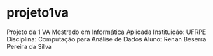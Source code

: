 # projeto1va
Projeto da 1 VA 
Mestrado em Informática Aplicada
Instituição: UFRPE
Disciplina: Computação para Análise de Dados
Aluno: Renan Beserra Pereira da Silva
